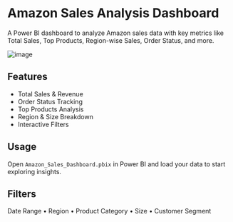 # Amazon Sales Analysis Dashboard

A Power BI dashboard to analyze Amazon sales data with key metrics like Total Sales, Top Products, Region-wise Sales, Order Status, and more.

![image](https://github.com/user-attachments/assets/14a81835-8a9f-442d-81d7-d247b8b65908)


## Features

- Total Sales & Revenue
- Order Status Tracking
- Top Products Analysis
- Region & Size Breakdown
- Interactive Filters

## Usage

Open `Amazon_Sales_Dashboard.pbix` in Power BI and load your data to start exploring insights.

## Filters

Date Range • Region • Product Category • Size • Customer Segment
